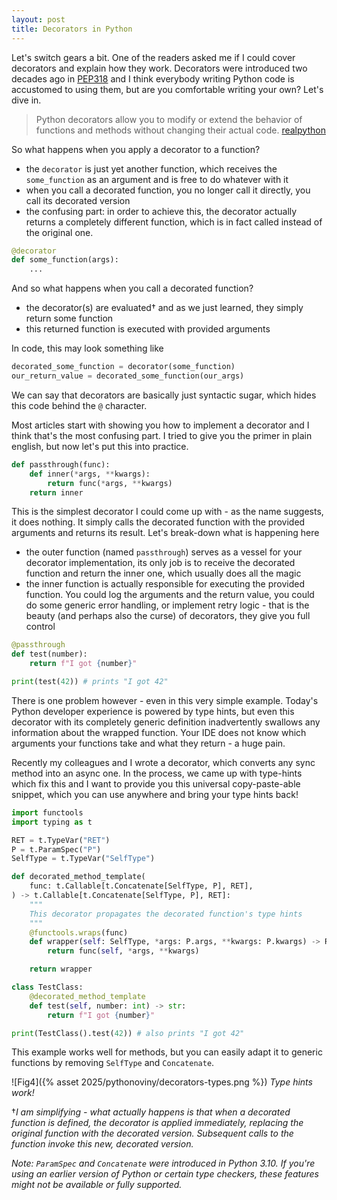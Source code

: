 ```yaml
---
layout: post
title: Decorators in Python
---
```


Let's switch gears a bit. One of the readers asked me if I could cover decorators and explain how they work. Decorators were introduced two decades ago in [PEP318](https://peps.python.org/pep-0318) and I think everybody writing Python code is accustomed to using them, but are you comfortable writing your own? Let's dive in.
 
> Python decorators allow you to modify or extend the behavior of functions and methods without changing their actual code.
[realpython](https://realpython.com/primer-on-python-decorators/)

So what happens when you apply a decorator to a function?
- the `decorator` is just yet another function, which receives the `some_function` as an argument and is free to do whatever with it
- when you call a decorated function, you no longer call it directly, you call its decorated version
- the confusing part: in order to achieve this, the decorator actually returns a completely different function, which is in fact called instead of the original one.

```python
@decorator
def some_function(args):
    ...
```

And so what happens when you call a decorated function?
- the decorator(s) are evaluated† and as we just learned, they simply return some function
- this returned function is executed with provided arguments

In code, this may look something like
```python
decorated_some_function = decorator(some_function)
our_return_value = decorated_some_function(our_args)
```
We can say that decorators are basically just syntactic sugar, which hides this code behind the `@` character.

Most articles start with showing you how to implement a decorator and I think that's the most confusing part. I tried to give you the primer in plain english, but now let's put this into practice.

```python
def passthrough(func):
    def inner(*args, **kwargs):
        return func(*args, **kwargs)
    return inner
```
This is the simplest decorator I could come up with - as the name suggests, it does nothing. It simply calls the decorated function with the provided arguments and returns its result. Let's break-down what is happening here
- the outer function (named `passthrough`) serves as a vessel for your decorator implementation, its only job is to receive the decorated function and return the inner one, which usually does all the magic
- the inner function is actually responsible for executing the provided function. You could log the arguments and the return value, you could do some generic error handling, or implement retry logic - that is the beauty (and perhaps also the curse) of decorators, they give you full control

```python
@passthrough
def test(number):
    return f"I got {number}"

print(test(42)) # prints "I got 42"
```

There is one problem however - even in this very simple example. Today's Python developer experience is powered by type hints, but even this decorator with its completely generic definition inadvertently swallows any information about the wrapped function. Your IDE does not know which arguments your functions take and what they return - a huge pain.

Recently my colleagues and I wrote a decorator, which converts any sync method into an async one. In the process, we came up with type-hints which fix this and I want to provide you this universal copy-paste-able snippet, which you can use anywhere and bring your type hints back!
```python
import functools
import typing as t

RET = t.TypeVar("RET")
P = t.ParamSpec("P")
SelfType = t.TypeVar("SelfType")

def decorated_method_template(
    func: t.Callable[t.Concatenate[SelfType, P], RET],
) -> t.Callable[t.Concatenate[SelfType, P], RET]:
    """
    This decorator propagates the decorated function's type hints
    """
    @functools.wraps(func)
    def wrapper(self: SelfType, *args: P.args, **kwargs: P.kwargs) -> RET:
        return func(self, *args, **kwargs)

    return wrapper

class TestClass:
    @decorated_method_template
    def test(self, number: int) -> str:
        return f"I got {number}"

print(TestClass().test(42)) # also prints "I got 42"
```
This example works well for methods, but you can easily adapt it to generic functions by removing `SelfType` and `Concatenate`.

![Fig4]({% asset 2025/pythonoviny/decorators-types.png %})
*Type hints work!*

†*I am simplifying - what actually happens is that when a decorated function is defined, the decorator is applied immediately, replacing the original function with the decorated version. Subsequent calls to the function invoke this new, decorated version.*

*Note: `ParamSpec` and `Concatenate` were introduced in Python 3.10. If you're using an earlier version of Python or certain type checkers, these features might not be available or fully supported.*